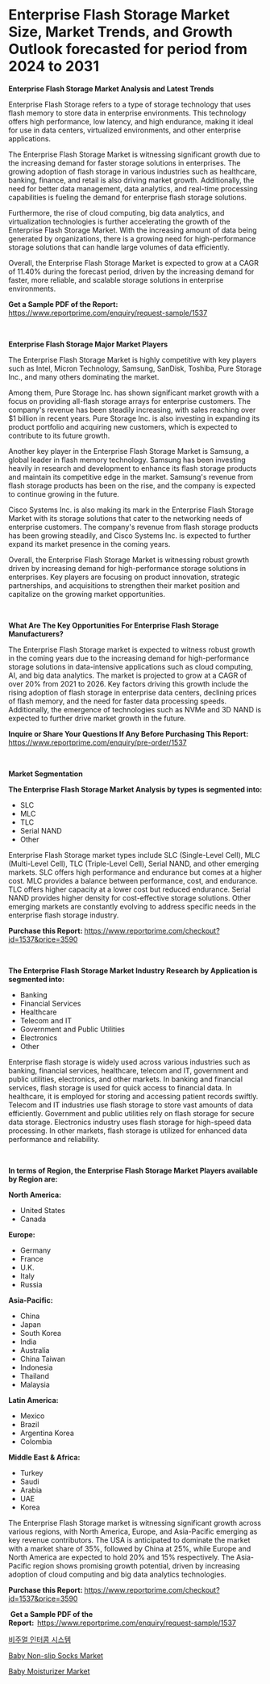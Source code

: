 <p><h1>Enterprise Flash Storage Market Size, Market Trends, and Growth Outlook forecasted for period from 2024 to 2031</h1></p><p><strong>Enterprise Flash Storage Market Analysis and Latest Trends</strong></p>
<p><p>Enterprise Flash Storage refers to a type of storage technology that uses flash memory to store data in enterprise environments. This technology offers high performance, low latency, and high endurance, making it ideal for use in data centers, virtualized environments, and other enterprise applications.</p><p>The Enterprise Flash Storage Market is witnessing significant growth due to the increasing demand for faster storage solutions in enterprises. The growing adoption of flash storage in various industries such as healthcare, banking, finance, and retail is also driving market growth. Additionally, the need for better data management, data analytics, and real-time processing capabilities is fueling the demand for enterprise flash storage solutions.</p><p>Furthermore, the rise of cloud computing, big data analytics, and virtualization technologies is further accelerating the growth of the Enterprise Flash Storage Market. With the increasing amount of data being generated by organizations, there is a growing need for high-performance storage solutions that can handle large volumes of data efficiently.</p><p>Overall, the Enterprise Flash Storage Market is expected to grow at a CAGR of 11.40% during the forecast period, driven by the increasing demand for faster, more reliable, and scalable storage solutions in enterprise environments.</p></p>
<p><strong>Get a Sample PDF of the Report:&nbsp;</strong> <a href="https://www.reportprime.com/enquiry/request-sample/1537">https://www.reportprime.com/enquiry/request-sample/1537</a></p>
<p>&nbsp;</p>
<p><strong>Enterprise Flash Storage Major Market Players</strong></p>
<p><p>The Enterprise Flash Storage Market is highly competitive with key players such as Intel, Micron Technology, Samsung, SanDisk, Toshiba, Pure Storage Inc., and many others dominating the market. </p><p>Among them, Pure Storage Inc. has shown significant market growth with a focus on providing all-flash storage arrays for enterprise customers. The company's revenue has been steadily increasing, with sales reaching over $1 billion in recent years. Pure Storage Inc. is also investing in expanding its product portfolio and acquiring new customers, which is expected to contribute to its future growth.</p><p>Another key player in the Enterprise Flash Storage Market is Samsung, a global leader in flash memory technology. Samsung has been investing heavily in research and development to enhance its flash storage products and maintain its competitive edge in the market. Samsung's revenue from flash storage products has been on the rise, and the company is expected to continue growing in the future.</p><p>Cisco Systems Inc. is also making its mark in the Enterprise Flash Storage Market with its storage solutions that cater to the networking needs of enterprise customers. The company's revenue from flash storage products has been growing steadily, and Cisco Systems Inc. is expected to further expand its market presence in the coming years.</p><p>Overall, the Enterprise Flash Storage Market is witnessing robust growth driven by increasing demand for high-performance storage solutions in enterprises. Key players are focusing on product innovation, strategic partnerships, and acquisitions to strengthen their market position and capitalize on the growing market opportunities.</p></p>
<p>&nbsp;</p>
<p><strong>What Are The Key Opportunities For Enterprise Flash Storage Manufacturers?</strong></p>
<p><p>The Enterprise Flash Storage market is expected to witness robust growth in the coming years due to the increasing demand for high-performance storage solutions in data-intensive applications such as cloud computing, AI, and big data analytics. The market is projected to grow at a CAGR of over 20% from 2021 to 2026. Key factors driving this growth include the rising adoption of flash storage in enterprise data centers, declining prices of flash memory, and the need for faster data processing speeds. Additionally, the emergence of technologies such as NVMe and 3D NAND is expected to further drive market growth in the future.</p></p>
<p><strong>Inquire or Share Your Questions If Any Before Purchasing This Report:</strong> <a href="https://www.reportprime.com/enquiry/pre-order/1537">https://www.reportprime.com/enquiry/pre-order/1537</a></p>
<p>&nbsp;</p>
<p><strong>Market Segmentation</strong></p>
<p><strong>The Enterprise Flash Storage Market Analysis by types is segmented into:</strong></p>
<p><ul><li>SLC</li><li>MLC</li><li>TLC</li><li>Serial NAND</li><li>Other</li></ul></p>
<p><p>Enterprise Flash Storage market types include SLC (Single-Level Cell), MLC (Multi-Level Cell), TLC (Triple-Level Cell), Serial NAND, and other emerging markets. SLC offers high performance and endurance but comes at a higher cost. MLC provides a balance between performance, cost, and endurance. TLC offers higher capacity at a lower cost but reduced endurance. Serial NAND provides higher density for cost-effective storage solutions. Other emerging markets are constantly evolving to address specific needs in the enterprise flash storage industry.</p></p>
<p><strong>Purchase this Report:&nbsp;</strong><a href="https://www.reportprime.com/checkout?id=1537&price=3590">https://www.reportprime.com/checkout?id=1537&price=3590</a></p>
<p>&nbsp;</p>
<p><strong>The Enterprise Flash Storage Market Industry Research by Application is segmented into:</strong></p>
<p><ul><li>Banking</li><li>Financial Services</li><li>Healthcare</li><li>Telecom and IT</li><li>Government and Public Utilities</li><li>Electronics</li><li>Other</li></ul></p>
<p><p>Enterprise flash storage is widely used across various industries such as banking, financial services, healthcare, telecom and IT, government and public utilities, electronics, and other markets. In banking and financial services, flash storage is used for quick access to financial data. In healthcare, it is employed for storing and accessing patient records swiftly. Telecom and IT industries use flash storage to store vast amounts of data efficiently. Government and public utilities rely on flash storage for secure data storage. Electronics industry uses flash storage for high-speed data processing. In other markets, flash storage is utilized for enhanced data performance and reliability.</p></p>
<p>&nbsp;</p>
<p><strong>In terms of Region, the Enterprise Flash Storage Market Players available by Region are:</strong></p>
<p>
    <p> <strong> North America: </strong>
        <ul>
            <li>United States</li>
            <li>Canada</li>
        </ul>
        </p> 
    <p> <strong> Europe: </strong>
        <ul>
            <li>Germany</li>
            <li>France</li>
            <li>U.K.</li>
            <li>Italy</li>
            <li>Russia</li>
        </ul>
        </p> 
    <p> <strong> Asia-Pacific: </strong>
        <ul>
            <li>China</li>
            <li>Japan</li>
            <li>South Korea</li>
            <li>India</li>
            <li>Australia</li>
            <li>China Taiwan</li>
            <li>Indonesia</li>
            <li>Thailand</li>
            <li>Malaysia</li>
        </ul>
        </p> 
    <p> <strong> Latin America: </strong>
        <ul>
            <li>Mexico</li>
            <li>Brazil</li>
            <li>Argentina Korea</li>
            <li>Colombia</li>
        </ul>
        </p> 
    <p> <strong> Middle East & Africa: </strong>
        <ul>
            <li>Turkey</li>
            <li>Saudi</li>
            <li>Arabia</li>
            <li>UAE</li>
            <li>Korea</li>
        </ul>
    </p>
    </p>
<p><p>The Enterprise Flash Storage market is witnessing significant growth across various regions, with North America, Europe, and Asia-Pacific emerging as key revenue contributors. The USA is anticipated to dominate the market with a market share of 35%, followed by China at 25%, while Europe and North America are expected to hold 20% and 15% respectively. The Asia-Pacific region shows promising growth potential, driven by increasing adoption of cloud computing and big data analytics technologies.</p></p>
<p><strong>Purchase this Report: </strong><a href="https://www.reportprime.com/checkout?id=1537&price=3590">https://www.reportprime.com/checkout?id=1537&price=3590</a></p>
<p>&nbsp;<strong>Get a Sample PDF of the Report:&nbsp;&nbsp;</strong><a href="https://www.reportprime.com/enquiry/request-sample/1537">https://www.reportprime.com/enquiry/request-sample/1537</a></p>
<p><strong></strong></p>
<p><p><a href="https://github.com/wallacBahrtyinger567686/Market-Research-Report-List-1/blob/main/37367738986.md">비주얼 인터콤 시스템</a></p><p><a href="https://github.com/mharielmesa/Market-Research-Report-List-2/blob/main/baby-non-slip-socks-market.md">Baby Non-slip Socks Market</a></p><p><a href="https://github.com/dringals/Market-Research-Report-List-3/blob/main/baby-moisturizer-market.md">Baby Moisturizer Market</a></p></p>